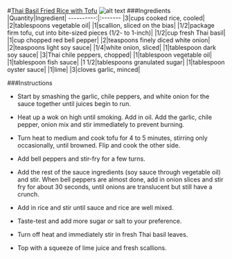 #[Thai Basil Fried Rice with Tofu](http://food52.com/recipes/38552-thai-basil-fried-rice-with-tofu)
![alt text](https://images.food52.com/ieVay642hAglYmkV8lSde4UyULc=/753x502/bff14f87-eb44-42d6-a049-72839543355b--thai-basil-fried-rice_Homestyle_Takeout-2.jpg)
###Ingredients
|Quantity|Ingredient|
----------:|:-------
|3|cups cooked rice, cooled|
|2|tablespoons vegetable oil|
|1|scallion, sliced on the bias|
|1/2|package firm tofu, cut into bite-sized pieces (1/2- to 1-inch)|
|1/2|cup fresh Thai basil|
|1|cup chopped red bell pepper|
|2|teaspoons finely diced white onion|
|2|teaspoons light soy sauce|
|1/4|white onion, sliced|
|1|tablespoon dark soy sauce|
|3|Thai chile peppers, chopped|
|1|tablespoon vegetable oil|
|1|tablespoon fish sauce|
|1 1/2|tablespoons granulated sugar|
|1|tablespoon oyster sauce|
|1|lime|
|3|cloves garlic, minced|

###Instructions

* Start by smashing the garlic, chile peppers, and white onion for the sauce together until juices begin to run.

* Heat up a wok on high until smoking. Add in oil. Add the garlic, chile pepper, onion mix and stir immediately to prevent burning.

* Turn heat to medium and cook tofu for 4 to 5 minutes, stirring only occasionally, until browned. Flip and cook the other side.

* Add bell peppers and stir-fry for a few turns.

* Add the rest of the sauce ingredients (soy sauce through vegetable oil) and stir. When bell peppers are almost done, add in onion slices and stir fry for about 30 seconds, until onions are translucent but still have a crunch.

* Add in rice and stir until sauce and rice are well mixed.

* Taste-test and add more sugar or salt to your preference.

* Turn off heat and immediately stir in fresh Thai basil leaves.

* Top with a squeeze of lime juice and fresh scallions.
